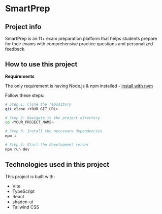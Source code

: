 
# SmartPrep

## Project info

SmartPrep is an 11+ exam preparation platform that helps students prepare for their exams with comprehensive practice questions and personalized feedback.

## How to use this project

**Requirements**

The only requirement is having Node.js & npm installed - [install with nvm](https://github.com/nvm-sh/nvm#installing-and-updating)

Follow these steps:

```sh
# Step 1: Clone the repository
git clone <YOUR_GIT_URL>

# Step 2: Navigate to the project directory
cd <YOUR_PROJECT_NAME>

# Step 3: Install the necessary dependencies
npm i

# Step 4: Start the development server
npm run dev
```

## Technologies used in this project

This project is built with:

- Vite
- TypeScript
- React
- shadcn-ui
- Tailwind CSS
